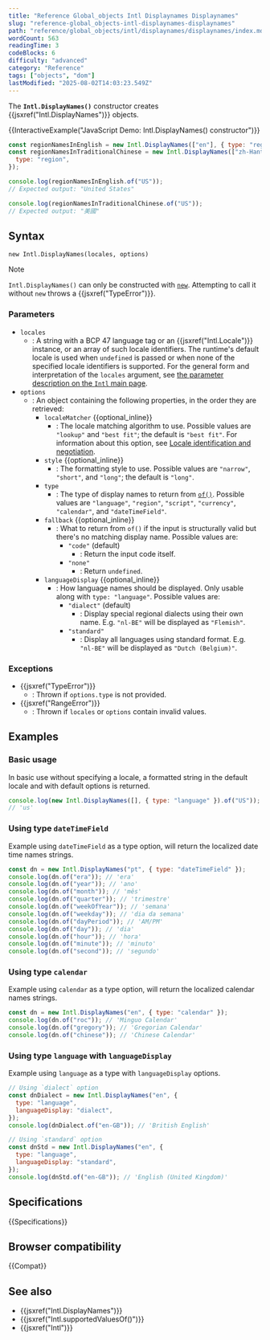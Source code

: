 ```yaml
---
title: "Reference Global_objects Intl Displaynames Displaynames"
slug: "reference-global_objects-intl-displaynames-displaynames"
path: "reference/global_objects/intl/displaynames/displaynames/index.md"
wordCount: 563
readingTime: 3
codeBlocks: 6
difficulty: "advanced"
category: "Reference"
tags: ["objects", "dom"]
lastModified: "2025-08-02T14:03:23.549Z"
---
```



The **`Intl.DisplayNames()`** constructor creates {{jsxref("Intl.DisplayNames")}} objects.

{{InteractiveExample("JavaScript Demo: Intl.DisplayNames() constructor")}}

```js interactive-example
const regionNamesInEnglish = new Intl.DisplayNames(["en"], { type: "region" });
const regionNamesInTraditionalChinese = new Intl.DisplayNames(["zh-Hant"], {
  type: "region",
});

console.log(regionNamesInEnglish.of("US"));
// Expected output: "United States"

console.log(regionNamesInTraditionalChinese.of("US"));
// Expected output: "美國"
```

## Syntax

```js-nolint
new Intl.DisplayNames(locales, options)
```

> [!NOTE]
> `Intl.DisplayNames()` can only be constructed with [`new`](/en-US/docs/Web/JavaScript/Reference/Operators/new). Attempting to call it without `new` throws a {{jsxref("TypeError")}}.

### Parameters

- `locales`
  - : A string with a BCP 47 language tag or an {{jsxref("Intl.Locale")}} instance, or an array of such locale identifiers. The runtime's default locale is used when `undefined` is passed or when none of the specified locale identifiers is supported. For the general form and interpretation of the `locales` argument, see [the parameter description on the `Intl` main page](/en-US/docs/Web/JavaScript/Reference/Global_Objects/Intl#locales_argument).
- `options`
  - : An object containing the following properties, in the order they are retrieved:
    - `localeMatcher` {{optional_inline}}
      - : The locale matching algorithm to use. Possible values are `"lookup"` and `"best fit"`; the default is `"best fit"`. For information about this option, see [Locale identification and negotiation](/en-US/docs/Web/JavaScript/Reference/Global_Objects/Intl#locale_identification_and_negotiation).
    - `style` {{optional_inline}}
      - : The formatting style to use. Possible values are `"narrow"`, `"short"`, and `"long"`; the default is `"long"`.
    - `type`
      - : The type of display names to return from [`of()`](/en-US/docs/Web/JavaScript/Reference/Global_Objects/Intl/DisplayNames/of). Possible values are `"language"`, `"region"`, `"script"`, `"currency"`, `"calendar"`, and `"dateTimeField"`.
    - `fallback` {{optional_inline}}
      - : What to return from `of()` if the input is structurally valid but there's no matching display name. Possible values are:
        - `"code"` (default)
          - : Return the input code itself.
        - `"none"`
          - : Return `undefined`.
    - `languageDisplay` {{optional_inline}}
      - : How language names should be displayed. Only usable along with `type: "language"`. Possible values are:
        - `"dialect"` (default)
          - : Display special regional dialects using their own name. E.g. `"nl-BE"` will be displayed as `"Flemish"`.
        - `"standard"`
          - : Display all languages using standard format. E.g. `"nl-BE"` will be displayed as `"Dutch (Belgium)"`.

### Exceptions

- {{jsxref("TypeError")}}
  - : Thrown if `options.type` is not provided.
- {{jsxref("RangeError")}}
  - : Thrown if `locales` or `options` contain invalid values.

## Examples

### Basic usage

In basic use without specifying a locale, a formatted string in the default locale and
with default options is returned.

```js
console.log(new Intl.DisplayNames([], { type: "language" }).of("US"));
// 'us'
```

### Using type `dateTimeField`

Example using `dateTimeField` as a type option, will return the localized date time names strings.

```js
const dn = new Intl.DisplayNames("pt", { type: "dateTimeField" });
console.log(dn.of("era")); // 'era'
console.log(dn.of("year")); // 'ano'
console.log(dn.of("month")); // 'mês'
console.log(dn.of("quarter")); // 'trimestre'
console.log(dn.of("weekOfYear")); // 'semana'
console.log(dn.of("weekday")); // 'dia da semana'
console.log(dn.of("dayPeriod")); // 'AM/PM'
console.log(dn.of("day")); // 'dia'
console.log(dn.of("hour")); // 'hora'
console.log(dn.of("minute")); // 'minuto'
console.log(dn.of("second")); // 'segundo'
```

### Using type `calendar`

Example using `calendar` as a type option, will return the localized calendar names strings.

```js
const dn = new Intl.DisplayNames("en", { type: "calendar" });
console.log(dn.of("roc")); // 'Minguo Calendar'
console.log(dn.of("gregory")); // 'Gregorian Calendar'
console.log(dn.of("chinese")); // 'Chinese Calendar'
```

### Using type `language` with `languageDisplay`

Example using `language` as a type with `languageDisplay` options.

```js
// Using `dialect` option
const dnDialect = new Intl.DisplayNames("en", {
  type: "language",
  languageDisplay: "dialect",
});
console.log(dnDialect.of("en-GB")); // 'British English'

// Using `standard` option
const dnStd = new Intl.DisplayNames("en", {
  type: "language",
  languageDisplay: "standard",
});
console.log(dnStd.of("en-GB")); // 'English (United Kingdom)'
```

## Specifications

{{Specifications}}

## Browser compatibility

{{Compat}}

## See also

- {{jsxref("Intl.DisplayNames")}}
- {{jsxref("Intl.supportedValuesOf()")}}
- {{jsxref("Intl")}}
